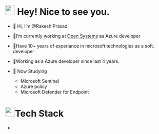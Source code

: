 <h1><img src="https://emojis.slackmojis.com/emojis/images/1531849430/4246/blob-sunglasses.gif?1531849430" width="30"/> Hey! Nice to see you.</h1>

- 👋 Hi, I’m @Rakesh Prasad
    
- 👀I’m currently working at [Open Systems](https://www.open-systems.com/) as Azure developer
- 👀Have 10+ years of experiance in microsoft technologies as a soft. developer
- 👀Working as a Azure developer since last 4 years.

- 🌱 Now Studying 
     -  Microsoft Sentinel
     -  Azure policy
     -  Microsoft Defender for Endpoint

   
<h1><img src="https://slackmojis.com/emojis/60712-writing-hand/download" width="30"/>Tech Stack</h1>

- 

<!---
RakeshPrasad21/RakeshPrasad21 is a ✨ special ✨ repository because its `README.md` (this file) appears on your GitHub profile.
You can click the Preview link to take a look at your changes.
--->
